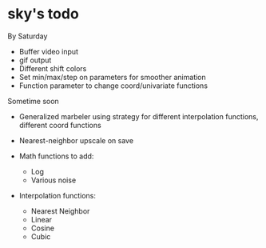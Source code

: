 sky's todo
========
By Saturday
+ Buffer video input
+ gif output
+ Different shift colors
+ Set min/max/step on parameters for smoother animation
+ Function parameter to change coord/univariate functions

Sometime soon
+ Generalized marbeler using strategy for different interpolation functions, different coord functions
+ Nearest-neighbor upscale on save

+ Math functions to add:
  + Log
  + Various noise

+ Interpolation functions:
  + Nearest Neighbor
  + Linear
  + Cosine
  + Cubic